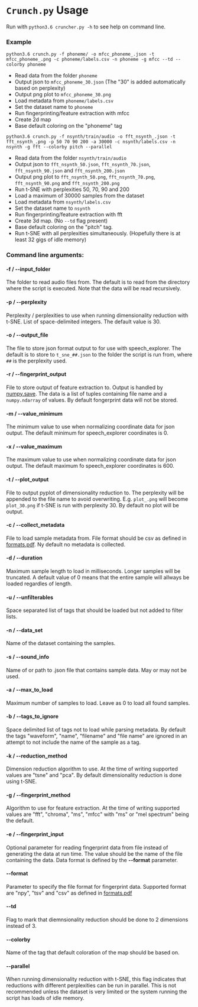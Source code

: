 # `Crunch.py` Usage

Run with `python3.6 cruncher.py -h` to see help on command line.

### Example

`python3.6 crunch.py -f phoneme/ -o mfcc_phoneme_.json -t mfcc_phoneme_.png -c phoneme/labels.csv -n phoneme -g mfcc --td --colorby phoneme`

* Read data from the folder `phoneme`
* Output json to `mfcc_phoneme_30.json` (The "30" is added automatically based on perplexity)
* Output png plot to `mfcc_phoneme_30.png`
* Load metadata from `phoneme/labels.csv`
* Set the dataset name to `phoneme`
* Run fingerprinting/feature extraction with mfcc
* Create 2d map
* Base default coloring on the "phoneme" tag

`python3.6 crunch.py -f nsynth/train/audio -o fft_nsynth_.json -t fft_nsynth_.png -p 50 70 90 200 -a 30000 -c nsynth/labels.csv -n nsynth -g fft --colorby pitch --parallel`

* Read data from the folder `nsynth/train/audio`
* Output json to `fft_nsynth_50.json`, `fft_nsynth_70.json`, `fft_nsynth_90.json` and `fft_nsynth_200.json`
* Output png plot to `fft_nsynth_50.png`, `fft_nsynth_70.png`, `fft_nsynth_90.png` and `fft_nsynth_200.png`
* Run t-SNE with perplexities 50, 70, 90 and 200
* Load a maximum of 30000 samples from the dataset
* Load metadata from `nsynth/labels.csv`
* Set the dataset name to `nsynth`
* Run fingerprinting/feature extraction with fft
* Create 3d map. (No `--td` flag present)
* Base default coloring on the "pitch" tag.
* Run t-SNE with all perplexities simultaneously. (Hopefully there is at least 32 gigs of idle memory)

### Command line arguments:

#### -f / --input_folder

The folder to read audio files from. The default is to read from the directory where the script is executed. Note that the data will be read recursively.

#### -p / --perplexity

Perplexity / perplexities to use when running dimensionality reduction with t-SNE. List of space-delimited integers. The default value is 30.

#### -o / --output_file

The file to store json format output to for use with speech_explorer. The default is to store to `t_sne_##.json` to the folder the script is run from, where `##` is the perplexity used.

#### -r / --fingerprint_output

File to store output of feature extraction to. Output is handled by [numpy.save](https://docs.scipy.org/doc/numpy-1.12.0/reference/generated/numpy.save.html). The data is a list of tuples containing file name and a `numpy.ndarray` of values. By default fongerprint data will not be stored.

#### -m / --value_minimum

The minimum value to use when normalizing coordinate data for json output. The default minimum for speech_explorer coordinates is 0.

#### -x / --value_maximum

The maximum value to use when normalizing coordinate data for json output. The default maximum fo speech_explorer coordinates is 600.

#### -t / --plot_output

File to output pyplot of dimensionality reduction to. The perplexity will be appended to the file name to avoid overwriting. E.g. `plot_.png` will become `plot_30.png` if t-SNE is run with perplexity 30. By default no plot will be output.

#### -c / --collect_metadata

File to load sample metadata from. File format should be csv as defined in [formats.pdf](docs/formats.pdf). Ny default no metadata is collected.

#### -d / --duration

Maximum sample length to load in milliseconds. Longer samples will be truncated. A default value of 0 means that the entire sample will allways be loaded regardles of length.

#### -u / --unfilterables

Space separated list of tags that should be loaded but not added to filter lists.

#### -n / --data_set

Name of the dataset containing the samples.

#### -s / --sound_info

Name of or path to .json file that contains sample data. May or may not be used.

#### -a / --max_to_load

Maximum number of samples to load. Leave as 0 to load all found samples.

#### -b / --tags_to_ignore

Space delimited list of tags not to load while parsing metadata. By default the tags "waveform", "name", "filename" and "file name" are ignored in an attempt to not include the name of the sample as a tag.

#### -k / --reduction_method

Dimension reduction algorithm to use. At the time of writing supported values are "tsne" and "pca". By default dimensionality reduction is done using t-SNE.

#### -g / --fingerprint_method

Algorithm to use for feature extraction. At the time of writing supported values are "fft", "chroma", "ms", "mfcc" with "ms" or "mel spectrum" being the default.

#### -e / --fingerprint_input

Optional parameter for reading fingerprint data from file instead of generating the data at run time. The value should be the name of the file containing the data. Data format is defined by the **--format** parameter.

#### --format

Parameter to specify the file format for fingerprint data. Supported format are "npy", "tsv" and "csv" as defined in [formats.pdf](docs/formats.pdf)

#### --td

Flag to mark that diemnsionality reduction should be done to 2 dimensions instead of 3.

#### --colorby

Name of the tag that default coloration of the map should be based on.

#### --parallel

When running dimensionality reduction with t-SNE, this flag indicates that reductions with different perplexities can be run in parallel. This is not recommended unless the dataset is very limited or the system running the script has loads of idle memory.
